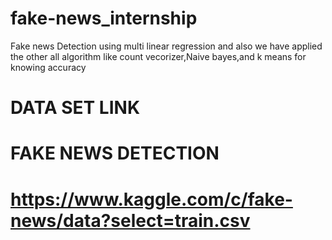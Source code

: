 # fake-news_internship
Fake news Detection using multi linear regression and also we have applied the other all algorithm like count vecorizer,Naive bayes,and k means for knowing accuracy


# DATA SET LINK 
# FAKE NEWS DETECTION
# https://www.kaggle.com/c/fake-news/data?select=train.csv
